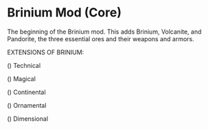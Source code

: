 Brinium Mod (Core)
============

The beginning of the Brinium mod. This adds Brinium, Volcanite, and Pandorite, the three essential ores and their weapons and armors.

EXTENSIONS OF BRINIUM:

() Technical

() Magical

() Continental

() Ornamental

() Dimensional

